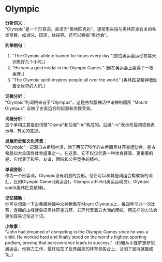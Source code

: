 # Olympic

**分析词义**：  
"Olympic"是一个形容词，直译为"奥林匹克的"，通常用来指与奥林匹克有关的各类项目，如游泳、田径、体操等。还可以特指"奥运会"。

  

**列举例句**：

  

1.  "The Olympic athlete trained for hours every day."(这位奥运会运动员每天训练好几个小时。)
2.  "He won a gold medal in the Olympic Games." (他在奥运会上赢得了一枚金牌。)
3.  "The Olympic spirit inspires people all over the world." (奥林匹克精神激励着全世界的人们。)

  

**词根分析**：  
"Olympic"的词根来自于“Olympus”，这是古希腊神话中诸神的居所 "Mount Olympus", 反映了古奥运会的起源和宗教背景。

  

**词缀分析**：  
这个单词主要是由词根"Olymp"和后缀"-ic"构成的。后缀"-ic"表示形容词或者表示与...有关的意思。

  

**发展历史和文化背景**：  
"Olympic"一词源自古希腊神话，始于西前776年的古希腊奥林匹克运动会，是古希腊四大全国性体育盛事之一。在这里，它不仅仅代表一种体育赛事，更重要的是，它代表了和平、友谊、团结和公平竞争的精神。

  

**单词变形**：  
作为一个形容词，Olympic没有明显的变形。但它可以和其他词组合构成新的词汇，比如Olympic Games(奥运会)，Olympic athlete(奥运运动员)，Olympic spirit(奥林匹克精神)。

  

**记忆辅助**：  
你可以想象一下古希腊神话中众神聚集在Mount Olympus上，每四年举办一次比赛，连绵的山峰就象征奥林匹克五环，五环代表着五大洲的团结。用这样的方法会更加容易记住这个词。

  

**小故事**：  
"John had dreamed of competing in the Olympic Games since he was a child. He worked hard and finally stood on the world's highest sporting podium, proving that perseverance leads to success."（约翰从小就梦想参加奥运会。他努力工作，最终站在了世界最高的体育领奖台上，证明了坚持就能成功。）
